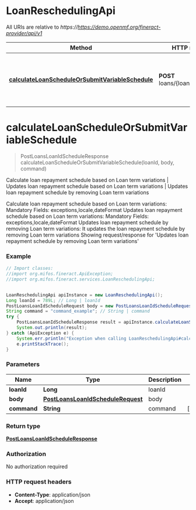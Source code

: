 # LoanReschedulingApi

All URIs are relative to *https://https://demo.openmf.org/fineract-provider/api/v1*

Method | HTTP request | Description
------------- | ------------- | -------------
[**calculateLoanScheduleOrSubmitVariableSchedule**](LoanReschedulingApi.md#calculateLoanScheduleOrSubmitVariableSchedule) | **POST** loans/{loanId}/schedule | Calculate loan repayment schedule based on Loan term variations | Updates loan repayment schedule based on Loan term variations | Updates loan repayment schedule by removing Loan term variations


<a name="calculateLoanScheduleOrSubmitVariableSchedule"></a>
# **calculateLoanScheduleOrSubmitVariableSchedule**
> PostLoansLoanIdScheduleResponse calculateLoanScheduleOrSubmitVariableSchedule(loanId, body, command)

Calculate loan repayment schedule based on Loan term variations | Updates loan repayment schedule based on Loan term variations | Updates loan repayment schedule by removing Loan term variations

Calculate loan repayment schedule based on Loan term variations:  Mandatory Fields: exceptions,locale,dateFormat  Updates loan repayment schedule based on Loan term variations:  Mandatory Fields: exceptions,locale,dateFormat  Updates loan repayment schedule by removing Loan term variations:  It updates the loan repayment schedule by removing Loan term variations  Showing request/response for &#39;Updates loan repayment schedule by removing Loan term variations&#39;

### Example
```java
// Import classes:
//import org.mifos.fineract.ApiException;
//import org.mifos.fineract.services.LoanReschedulingApi;


LoanReschedulingApi apiInstance = new LoanReschedulingApi();
Long loanId = 789L; // Long | loanId
PostLoansLoanIdScheduleRequest body = new PostLoansLoanIdScheduleRequest(); // PostLoansLoanIdScheduleRequest | body
String command = "command_example"; // String | command
try {
    PostLoansLoanIdScheduleResponse result = apiInstance.calculateLoanScheduleOrSubmitVariableSchedule(loanId, body, command);
    System.out.println(result);
} catch (ApiException e) {
    System.err.println("Exception when calling LoanReschedulingApi#calculateLoanScheduleOrSubmitVariableSchedule");
    e.printStackTrace();
}
```

### Parameters

Name | Type | Description  | Notes
------------- | ------------- | ------------- | -------------
 **loanId** | **Long**| loanId |
 **body** | [**PostLoansLoanIdScheduleRequest**](PostLoansLoanIdScheduleRequest.md)| body |
 **command** | **String**| command | [optional]

### Return type

[**PostLoansLoanIdScheduleResponse**](PostLoansLoanIdScheduleResponse.md)

### Authorization

No authorization required

### HTTP request headers

 - **Content-Type**: application/json
 - **Accept**: application/json

